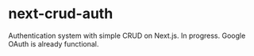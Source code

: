 # next-crud-auth
Authentication system with simple CRUD on Next.js. In progress. Google OAuth is already functional.

